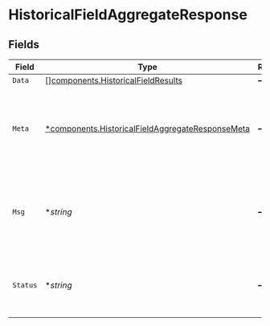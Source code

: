 # HistoricalFieldAggregateResponse


## Fields

| Field                                                                                                               | Type                                                                                                                | Required                                                                                                            | Description                                                                                                         |
| ------------------------------------------------------------------------------------------------------------------- | ------------------------------------------------------------------------------------------------------------------- | ------------------------------------------------------------------------------------------------------------------- | ------------------------------------------------------------------------------------------------------------------- |
| `Data`                                                                                                              | [][components.HistoricalFieldResults](../../models/components/historicalfieldresults.md)                            | :heavy_minus_sign:                                                                                                  | N/A                                                                                                                 |
| `Meta`                                                                                                              | [*components.HistoricalFieldAggregateResponseMeta](../../models/components/historicalfieldaggregateresponsemeta.md) | :heavy_minus_sign:                                                                                                  | Meta information about the scope of the query in a human readable format.                                           |
| `Msg`                                                                                                               | **string*                                                                                                           | :heavy_minus_sign:                                                                                                  | If the query was not successful, this will provide a string that explains why.                                      |
| `Status`                                                                                                            | **string*                                                                                                           | :heavy_minus_sign:                                                                                                  | Whether or not we were able to successfully execute the query.                                                      |